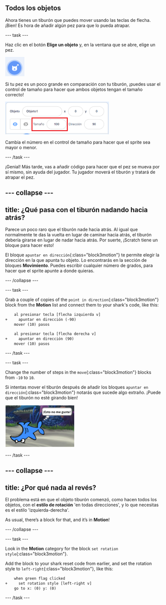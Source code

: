 ## Todos los objetos

Ahora tienes un tiburón que puedes mover usando las teclas de flecha. ¡Bien! Es hora de añadir algún pez para que lo pueda atrapar.

\--- task \---

Haz clic en el botón **Elige un objeto** y, en la ventana que se abre, elige un pez.

![El botón de Elige un objeto](images/spritesNewFromLibrary.png)

Si tu pez es un poco grande en comparación con tu tiburón, ¡puedes usar el control de tamaño para hacer que ambos objetos tengan el tamaño correcto!

![Control de tamaño del sprite](images/sprites2.png)

Cambia el número en el control de tamaño para hacer que el sprite sea mayor o menor.

\--- /task \---

¡Genial! Más tarde, vas a añadir código para hacer que el pez se mueva por sí mismo, sin ayuda del jugador. Tu jugador moverá el tiburón y tratará de atrapar el pez.

## \--- collapse \---

## title: ¿Qué pasa con el tiburón nadando hacia atrás?

Parece un poco raro que el tiburón nade hacia atrás. Al igual que normalmente te das la vuelta en lugar de caminar hacia atrás, el tiburón debería girarse en lugar de nadar hacia atrás. Por suerte, ¡Scratch tiene un bloque para hacer esto!

El bloque `apuntar en dirección`{:class="block3motion"} te permite elegir la dirección en la que apunta tu objeto. Lo encontrarás en la sección de bloques **Movimiento**. Puedes escribir cualquier número de grados, para hacer que el sprite apunte a donde quieras.

\--- /collapse \---

\--- task \---

Grab a couple of copies of the `point in direction`{:class="block3motion"} block from the **Motion** list and connect them to your shark's code, like this:

```blocks3
    al presionar tecla [flecha izquierda v]
+     apuntar en dirección (-90)
    mover (10) pasos
```

```blocks3
    al presionar tecla [flecha derecha v]
+     apuntar en dirección (90)
    mover (10) pasos
```

\--- /task \---

\--- task \---

Change the number of steps in the `move`{:class="block3motion"} blocks from `-10` to `10`.

Si intentas mover el tiburón después de añadir los bloques `apuntar en dirección`{:class="block3motion"} notarás que sucede algo extraño. ¡Puede que el tiburón no esté girando bien!

![Tiburón al revés](images/spritesUpsideDown.png)

\--- /task \---

## \--- collapse \---

## title: ¿Por qué nada al revés?

El problema está en que el objeto tiburón comenzó, como hacen todos los objetos, con el **estilo de rotación** 'en todas direcciones', y lo que necesitas es el estilo 'izquierda-derecha'.

As usual, there’s a block for that, and it’s in **Motion**!

\--- /collapse \---

\--- task \---

Look in the **Motion** category for the block `set rotation style`{:class="block3motion"}.

Add the block to your shark reset code from earlier, and set the rotation style to `left-right`{:class="block3motion"}, like this:

```blocks3
    when green flag clicked
+     set rotation style [left-right v]
    go to x: (0) y: (0)
```

\--- /task \---